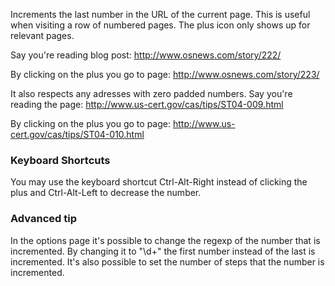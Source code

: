 Increments the last number in the URL of the current page. This is useful when
visiting a row of numbered pages. The plus icon only shows up for relevant
pages.

Say you're reading blog post:
http://www.osnews.com/story/222/

By clicking on the plus you go to page:
http://www.osnews.com/story/223/

It also respects any adresses with zero padded numbers. Say you're reading the
page:
http://www.us-cert.gov/cas/tips/ST04-009.html

By clicking on the plus you go to page:
http://www.us-cert.gov/cas/tips/ST04-010.html

### Keyboard Shortcuts

You may use the keyboard shortcut Ctrl-Alt-Right instead of clicking the plus
and Ctrl-Alt-Left to decrease the number.

### Advanced tip

In the options page it's possible to change the regexp of the number that is
incremented. By changing it to "\d+" the first number instead of the last is
incremented. It's also possible to set the number of steps that the number is
incremented.

